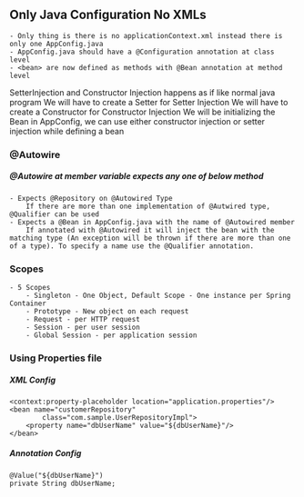 ## Only Java Configuration No XMLs
	- Only thing is there is no applicationContext.xml instead there is only one AppConfig.java
	- AppConfig.java should have a @Configuration annotation at class level
	- <bean> are now defined as methods with @Bean annotation at method level

SetterInjection and Constructor Injection happens as if like normal java program
We will have to create a Setter for Setter Injection
We will have to create a Constructor for Constructor Injection
We will be initializing the Bean in AppConfig, we can use either constructor injection or setter injection while defining a bean
	
### @Autowire
##### @Autowire at member variable expects any one of below method
	- Expects @Repository on @Autowired Type
		If there are more than one implementation of @Autwired type, @Qualifier can be used
	- Expects a @Bean in AppConfig.java with the name of @Autowired member
		If annotated with @Autowired it will inject the bean with the matching type (An exception will be thrown if there are more than one of a type). To specify a name use the @Qualifier annotation.
		
### Scopes
	- 5 Scopes
		- Singleton - One Object, Default Scope - One instance per Spring Container
		- Prototype - New object on each request
		- Request - per HTTP request
		- Session - per user session
		- Global Session - per application session
	
### Using Properties file
##### XML Config
	<context:property-placeholder location="application.properties"/>
	<bean name="customerRepository" 
			class="com.sample.UserRepositoryImpl">
		<property name="dbUserName" value="${dbUserName}"/>	
	</bean>
	
##### Annotation Config
	@Value("${dbUserName}")
	private String dbUserName;	